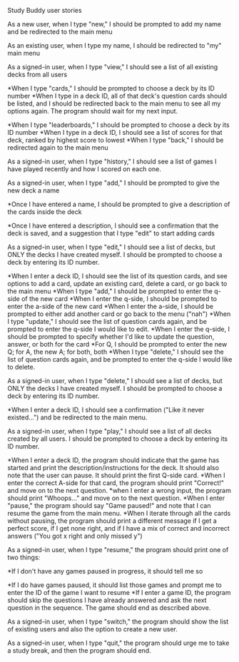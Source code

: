 Study Buddy user stories

As a new user, when I type "new," I should be prompted to add my name and be redirected to the main menu

As an existing user, when I type my name, I should be redirected to "my" main menu

As a signed-in user, when I type "view," I should see a list of all existing decks from all users

*When I type "cards," I should be prompted to choose a deck by its ID number
 *When I type in a deck ID, all of that deck's question cards should be listed, and I should be redirected back to the main menu to see all my options again. The program should wait for my next input.

*When I type "leaderboards," I should be prompted to choose a deck by its ID number
 *When I type in a deck ID, I should see a list of scores for that deck, ranked by highest score to lowest
*When I type "back," I should be redirected again to the main menu

As a signed-in user, when I type "history," I should see a list of games I have played recently and how I scored on each one.

As a signed-in user, when I type "add," I should be prompted to give the new deck a name

*Once I have entered a name, I should be prompted to give a description of the cards inside the deck

*Once I have entered a description, I should see a confirmation that the deck is saved, and a suggestion that I type "edit" to start adding cards

As a signed-in user, when I type "edit," I should see a list of decks, but ONLY the decks I have created myself. I should be prompted to choose a deck by entering its ID number.

*When I enter a deck ID, I should see the list of its question cards, and see options to add a card, update an existing card, delete a card, or go back to the main menu
 *When I type "add," I should be prompted to enter the q-side of the new card
  *When I enter the q-side, I should be prompted to enter the a-side of the new card
  *When I enter the a-side, I should be prompted to either add another card or go back to the menu ("nah")
 *When I type "update," I should see the list of question cards again, and be prompted to enter the q-side I would like to edit.
  *When I enter the q-side, I should be prompted to specify whether I'd like to update the question, answer, or both for the card
  *For Q, I should be prompted to enter the new Q; for A, the new A; for both, both
 *When I type "delete," I should see the list of question cards again, and be prompted to enter the q-side I would like to delete.

As a signed-in user, when I type "delete," I should see a list of decks, but ONLY the decks I have created myself. I should be prompted to choose a deck by entering its ID number. 

*When I enter a deck ID, I should see a confirmation ("Like it never existed...") and be redirected to the main menu.

As a signed-in user, when I type "play," I should see a list of all decks created by all users. I should be prompted to choose a deck by entering its ID number.

*When I enter a deck ID, the program should indicate that the game has started and print the description/instructions for the deck. It should also note that the user can pause. It should print the first Q-side card.
 *When I enter the correct A-side for that card, the program should print "Correct!" and move on to the next question.
 *when I enter a wrong input, the program should print "Whoops..." and move on to the next question.
 *When I enter "pause," the program should say "Game paused!" and note that I can resume the game from the main menu.
 *When I iterate through all the cards without pausing, the program should print a different message if I get a perfect score, if I get none right, and if I have a mix of correct and incorrect answers ("You got x right and only missed y")

As a signed-in user, when I type "resume," the program should print one of two things:

*If I don't have any games paused in progress, it should tell me so

*If I do have games paused, it should list those games and prompt me to enter the ID of the game I want to resume
 *If I enter a game ID, the program should skip the questions I have already answered and ask the next question in the sequence. The game should end as described above.

As a signed-in user, when I type "switch," the program should show the list of existing users and also the option to create a new user.

As a signed-in user, when I type "quit," the program should urge me to take a study break, and then the program should end.



